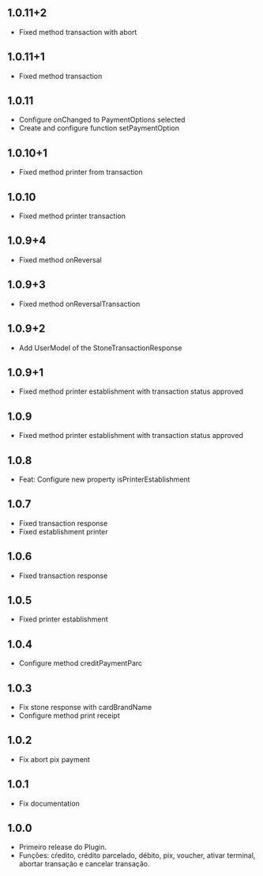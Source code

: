 ## 1.0.11+2

- Fixed method transaction with abort

## 1.0.11+1

- Fixed method transaction

## 1.0.11

- Configure onChanged to PaymentOptions selected
- Create and configure function setPaymentOption

## 1.0.10+1

- Fixed method printer from transaction

## 1.0.10

- Fixed method printer transaction

## 1.0.9+4

- Fixed method onReversal

## 1.0.9+3

- Fixed method onReversalTransaction

## 1.0.9+2

- Add UserModel of the StoneTransactionResponse

## 1.0.9+1

- Fixed method printer establishment with transaction status approved

## 1.0.9

- Fixed method printer establishment with transaction status approved

## 1.0.8

- Feat: Configure new property isPrinterEstablishment

## 1.0.7

- Fixed transaction response
- Fixed establishment printer

## 1.0.6

- Fixed transaction response

## 1.0.5

- Fixed printer establishment

## 1.0.4

- Configure method creditPaymentParc

## 1.0.3

- Fix stone response with cardBrandName
- Configure method print receipt

## 1.0.2

- Fix abort pix payment

## 1.0.1

- Fix documentation

## 1.0.0

- Primeiro release do Plugin.
- Funções: cŕedito, crédito parcelado, débito, pix, voucher, ativar terminal, abortar transação e cancelar transação.
